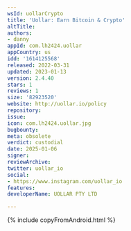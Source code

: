```yaml
---
wsId: uollarCrypto
title: 'Uollar: Earn Bitcoin & Crypto'
altTitle: 
authors:
- danny
appId: com.lh2424.uollar
appCountry: us
idd: '1614125568'
released: 2022-03-31
updated: 2023-01-13
version: 2.4.40
stars: 1
reviews: 1
size: '82923520'
website: http://uollar.io/policy
repository: 
issue: 
icon: com.lh2424.uollar.jpg
bugbounty: 
meta: obsolete
verdict: custodial
date: 2025-01-06
signer: 
reviewArchive: 
twitter: uollar_io
social:
- https://www.instagram.com/uollar_io
features: 
developerName: UOLLAR PTY LTD

---
```


{% include copyFromAndroid.html %}
